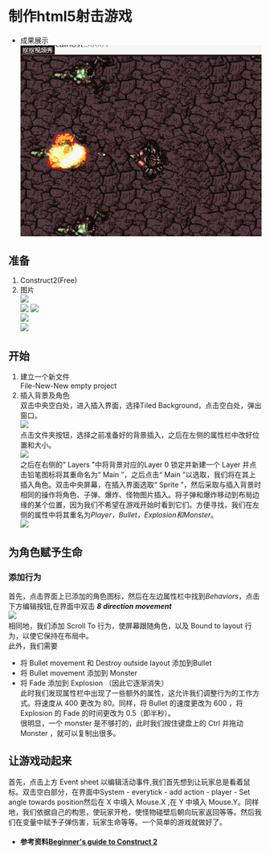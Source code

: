 # 制作html5射击游戏 
* 成果展示  
![](https://github.com/curiousL1/L1-homework/blob/gh-pages/game1.gif?raw=true)  

## 准备
1. Construct2(Free)  
2. 图片  
![](https://www.scirra.com/images/articles/bg.png)  
![](https://www.scirra.com/images/articles/player.png) 
![](https://www.scirra.com/images/articles/monster.png)  
![](https://www.scirra.com/images/articles/Bullet.png)  
![](https://www.scirra.com/images/articles/explode.png)

## 开始
1. 建立一个新文件  
File-New-New empty project
2. 插入背景及角色  
双击中央空白处，进入插入界面，选择Tiled Background，点击空白处，弹出窗口。  
![](https://www.scirra.com/images/articles/loadtexturefromfile.png)  
点击文件夹按钮，选择之前准备好的背景插入，之后在左侧的属性栏中改好位置和大小。  
![](https://www.scirra.com/images/articles/tiledproperties.png)  
之后在右侧的“ Layers ”中将背景对应的Layer 0 锁定并新建一个 Layer 并点击铅笔图标将其重命名为“ Main ”，之后点击“ Main ”以选取，我们将在其上插入角色。双击中央屏幕，在插入界面选取“ Sprite ”，然后采取与插入背景时相同的操作将角色、子弹、爆炸、怪物图片插入。将子弹和爆炸移动到布局边缘的某个位置，因为我们不希望在游戏开始时看到它们。方便寻找，我们在左侧的属性中将其重名为*Player，Bullet，Explosion和Monster*。  
![](https://www.scirra.com/images/articles/objectname.png)  

## 为角色赋予生命
### 添加行为
首先，点击界面上已添加的角色图标，然后在左边属性栏中找到*Behaviors*，点击下方编辑按钮,在界面中双击 ***8 direction movement***  
![](https://www.scirra.com/images/articles/add8dir.png)  
相同地，我们添加 Scroll To 行为，使屏幕跟随角色，以及 Bound to layout 行为，以使它保持在布局中。  
此外，我们需要  
* 将 Bullet movement 和 Destroy outside layout 添加到Bullet
* 将 Bullet movement 添加到 Monster
* 将 Fade 添加到 Explosion （因此它逐渐消失）  
此时我们发现属性栏中出现了一些额外的属性，这允许我们调整行为的工作方式。将速度从 400 更改为 80。同样，将 Bullet 的速度更改为 600 ，将 Explosion 的 Fade 的时间更改为 0.5（即半秒）。  
很明显，一个 monster 是不够打的，此时我们按住键盘上的 Ctrl 并拖动 Monster ，就可以复制出很多。

## 让游戏动起来
首先，点击上方 Event sheet 以编辑活动事件,我们首先想到让玩家总是看着鼠标。双击空白部分，在界面中System - everytick - add action - player - Set angle towards position然后在 X 中填入 Mouse.X ,在 Y 中填入 Mouse.Y。同样地，我们依据自己的构思，使玩家开枪，使怪物碰壁后朝向玩家返回等等。然后我们在变量中赋予子弹伤害，玩家生命等等。一个简单的游戏就做好了。

* ####  参考资料[Beginner's guide to Construct 2](https://www.scirra.com/tutorials/37/beginners-guide-to-construct-2)




